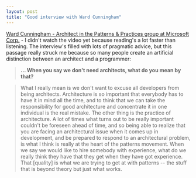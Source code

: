 ```yaml
---
layout: post
title: "Good interview with Ward Cunningham"
---
```




<a href="http://www.theserverside.net/talks/videos/WardCunningham/interview.tss?bandwidth=dsl">Ward Cunningham - Architect in the Patterns & Practices group at Microsoft Corp.</a> - I didn't watch the video yet because reading's a lot faster than listening. The interview's filled with lots of pragmatic advice, but this passage really struck me because so many people create an artificial distinction between an architect and a programmer:

<blockquote><b>... When you say we don't need architects, what do you mean by that?</b></blockquote>

<blockquote>What I really mean is we don't want to excuse all developers from being architects. Architecture is so important that everybody has to have it in mind all the time, and to think that we can take the responsibility for good architecture and concentrate it in one individual is the real mistake. The other thing is the practice of architecture. A lot of times what turns out to be really important couldn't be foreseen ahead of time, and so being able to realize that you are facing an architectural issue when it comes up in development, and be prepared to respond to an architectural problem, is what I think is really at the heart of the patterns movement. When we say we would like to hire somebody with experience, what do we really think they have that they get when they have got experience. That [quality] is what we are trying to get at with patterns -- the stuff that is beyond theory but just what works.</blockquote>


